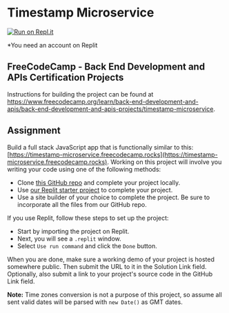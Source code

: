 # Timestamp Microservice

[![Run on Repl.it](https://replit.com/badge/github/The-Aldi-Tri/Timestamp-Microservice)](https://replit.com/new/github/The-Aldi-Tri/Timestamp-Microservice)

*You need an account on Replit


## FreeCodeCamp - Back End Development and APIs Certification Projects

Instructions for building the project can be found at https://www.freecodecamp.org/learn/back-end-development-and-apis/back-end-development-and-apis-projects/timestamp-microservice.

## Assignment

Build a full stack JavaScript app that is functionally similar to this: [https://timestamp-microservice.freecodecamp.rocks](https://timestamp-microservice.freecodecamp.rocks). Working on this project will involve you writing your code using one of the following methods:

*   Clone [this GitHub repo](https://github.com/freeCodeCamp/boilerplate-project-timestamp/) and complete your project locally.
*   Use [our Replit starter project](https://replit.com/github/freeCodeCamp/boilerplate-project-timestamp) to complete your project.
*   Use a site builder of your choice to complete the project. Be sure to incorporate all the files from our GitHub repo.

If you use Replit, follow these steps to set up the project:

*   Start by importing the project on Replit.
*   Next, you will see a `.replit` window.
*   Select `Use run command` and click the `Done` button.

When you are done, make sure a working demo of your project is hosted somewhere public. Then submit the URL to it in the Solution Link field. Optionally, also submit a link to your project's source code in the GitHub Link field.

**Note:** Time zones conversion is not a purpose of this project, so assume all sent valid dates will be parsed with `new Date()` as GMT dates.
